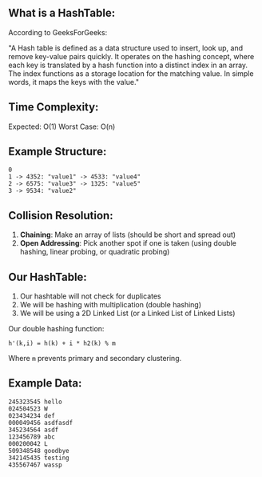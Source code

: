 ## What is a HashTable:

According to GeeksForGeeks: 

"A Hash table is defined as a data structure used to insert, look up, and remove key-value pairs quickly. It operates on the hashing concept, where each key is translated by a hash function into a distinct index in an array. The index functions as a storage location for the matching value. In simple words, it maps the keys with the value."

## Time Complexity:
Expected:   O(1)
Worst Case: O(n)

## Example Structure:
```
0
1 -> 4352: "value1" -> 4533: "value4"
2 -> 6575: "value3" -> 1325: "value5"
3 -> 9534: "value2"
```

## Collision Resolution:
1. **Chaining**: Make an array of lists (should be short and spread out)
2. **Open Addressing**: Pick another spot if one is taken (using double hashing, linear probing, or quadratic probing)

## Our HashTable:
1. Our hashtable will not check for duplicates
2. We will be hashing with multiplication (double hashing)
3. We will be using a 2D Linked List (or a Linked List of Linked Lists)

Our double hashing function:
```
h'(k,i) = h(k) + i * h2(k) % m
```
Where `m` prevents primary and secondary clustering.

## Example Data:
```
245323545 hello
024504523 W
023434234 def
000049456 asdfasdf
345234564 asdf
123456789 abc
000200042 L
509348548 goodbye
342145435 testing
435567467 wassp
```